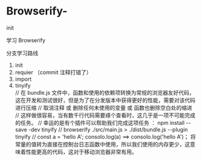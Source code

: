 # Browserify-
init

学习 Browserify

分支学习路线

1. init
2. requier （commit 注释打错了）
3. import
4. tinyify <br/>
//  在 bundle.js 文件中，函数和使用的依赖项转换为常规的浏览器友好代码，这在开发和测试很好，但是为了在分发版本中获得更好的性能，需要对该代码进行压缩 
//  取消注释 或 删除任何未使用的变量 或 函数也删除空白处的缩进
//  这样做很容易，当有数千行代码需要琢个查看时，这几乎是一项不可能完成的任务。
//  幸运的是有个插件可以帮助我们完成这项任务 ： npm install --save -dev tinyify
//  browserify ./src/main.js > ./dist/bundle.js --plugin tinyify
//  const a = 'hello A'; consolo.log(a) ==>  consolo.log('hello A')； 将常量的值转为直接在控制台日志函数中使用，所以我们使用的内存更少，这意味着性能更高的代码，这对于移动浏览器非常有用。
